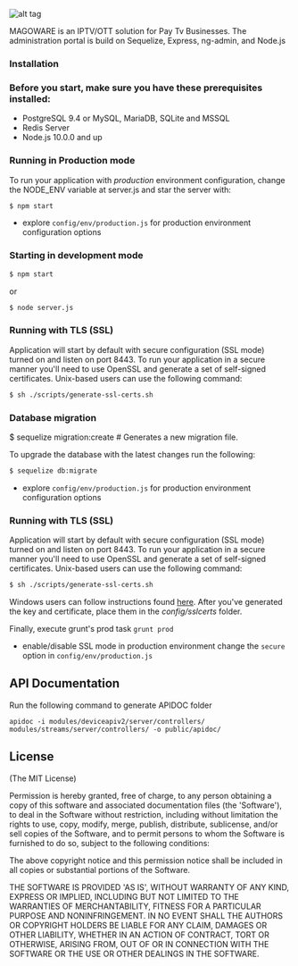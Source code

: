 ![alt tag](https://www.magoware.tv/wp-content/uploads/2016/06/logo.png)

MAGOWARE is an IPTV/OTT solution for Pay Tv Businesses. The administration portal is build on Sequelize, Express, ng-admin, and Node.js

### Installation

### Before you start, make sure you have these prerequisites installed:

- PostgreSQL 9.4 or MySQL, MariaDB, SQLite and MSSQL
- Redis Server
- Node.js 10.0.0 and up

### Running in Production mode

To run your application with _production_ environment configuration, change the NODE_ENV variable at server.js and star the server with:

```bash
$ npm start
```

- explore `config/env/production.js` for production environment configuration options

### Starting in development mode

```bash
$ npm start
```

or

```bash
$ node server.js
```

### Running with TLS (SSL)

Application will start by default with secure configuration (SSL mode) turned on and listen on port 8443.
To run your application in a secure manner you'll need to use OpenSSL and generate a set of self-signed certificates. Unix-based users can use the following command:

```bash
$ sh ./scripts/generate-ssl-certs.sh
```

### Database migration

\$ sequelize migration:create # Generates a new migration file.

To upgrade the database with the latest changes run the following:

```bash
$ sequelize db:migrate
```

- explore `config/env/production.js` for production environment configuration options

### Running with TLS (SSL)

Application will start by default with secure configuration (SSL mode) turned on and listen on port 8443.
To run your application in a secure manner you'll need to use OpenSSL and generate a set of self-signed certificates. Unix-based users can use the following command:

```bash
$ sh ./scripts/generate-ssl-certs.sh
```

Windows users can follow instructions found [here](http://www.websense.com/support/article/kbarticle/How-to-use-OpenSSL-and-Microsoft-Certification-Authority).
After you've generated the key and certificate, place them in the _config/sslcerts_ folder.

Finally, execute grunt's prod task `grunt prod`

- enable/disable SSL mode in production environment change the `secure` option in `config/env/production.js`

## API Documentation

Run the following command to generate APIDOC folder

```
apidoc -i modules/deviceapiv2/server/controllers/ modules/streams/server/controllers/ -o public/apidoc/
```

## License

(The MIT License)

Permission is hereby granted, free of charge, to any person obtaining
a copy of this software and associated documentation files (the
'Software'), to deal in the Software without restriction, including
without limitation the rights to use, copy, modify, merge, publish,
distribute, sublicense, and/or sell copies of the Software, and to
permit persons to whom the Software is furnished to do so, subject to
the following conditions:

The above copyright notice and this permission notice shall be
included in all copies or substantial portions of the Software.

THE SOFTWARE IS PROVIDED 'AS IS', WITHOUT WARRANTY OF ANY KIND,
EXPRESS OR IMPLIED, INCLUDING BUT NOT LIMITED TO THE WARRANTIES OF
MERCHANTABILITY, FITNESS FOR A PARTICULAR PURPOSE AND NONINFRINGEMENT.
IN NO EVENT SHALL THE AUTHORS OR COPYRIGHT HOLDERS BE LIABLE FOR ANY
CLAIM, DAMAGES OR OTHER LIABILITY, WHETHER IN AN ACTION OF CONTRACT,
TORT OR OTHERWISE, ARISING FROM, OUT OF OR IN CONNECTION WITH THE
SOFTWARE OR THE USE OR OTHER DEALINGS IN THE SOFTWARE.
